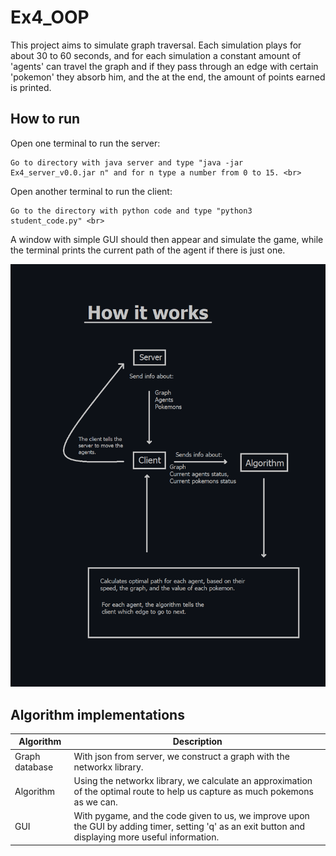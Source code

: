 # Ex4_OOP
This project aims to simulate graph traversal.
Each simulation plays for about 30 to 60 seconds, and for each simulation a constant amount of 'agents' can travel the graph and if they pass through an edge with certain 'pokemon' they absorb him, and the at the end, the amount of points earned is printed.

## How to run
Open one terminal to run the server: <br>
```
Go to directory with java server and type "java -jar Ex4_server_v0.0.jar n" and for n type a number from 0 to 15. <br>
```
Open another terminal to run the client:<br>
```
Go to the directory with python code and type "python3 student_code.py" <br>
```
A window with simple GUI should then appear and simulate the game, while the terminal prints the current path of the agent if there is just one.

![DEMO](https://github.com/bfwontcodewithme/Ex4_OOP/blob/main/visual_info/how_it_works.png)

## Algorithm implementations
| Algorithm | Description |
| --- | --- |
| Graph database | With json from server, we construct a graph with the networkx library. |
| Algorithm | Using the networkx library, we calculate an approximation of the optimal route to help us capture as much pokemons as we can. |
| GUI | With pygame, and the code given to us, we improve upon the GUI by adding timer, setting 'q' as an exit button and displaying more useful information. |
